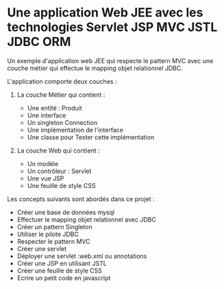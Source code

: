 # Une application Web JEE avec les technologies Servlet JSP MVC JSTL JDBC ORM
Un exemple d'application web JEE qui respecte le pattern MVC avec une couche métier qui effectue le mapping objet relationnel JDBC.

 L'application comporte deux couches :

1) La couche Métier qui contient : 
   - Une entité : Produit 
   - Une interface 
   - Un singleton Connection 
   - Une implémentation de l'interface 
   - Une classe pour Tester cette implémentation

2) La couche Web qui contient : 
   - Un modèle 
   - Un contrôleur : Servlet 
   - Une vue JSP 
   - Une feuille de style CSS

Les concepts suivants sont abordés dans ce projet : 
   - Créer une base de données mysql 
   - Effectuer le mapping objet relationnel avec JDBC 
   - Créer un pattern Singleton 
   - Utiliser le pilote JDBC 
   - Respecter le pattern MVC 
   - Créer une servlet 
   - Déployer une servlet :web.xml ou annotations 
   - Créer une JSP en utilisant JSTL 
   - Créer une feuille de style CSS 
   - Ecrire un petit code en javascript
